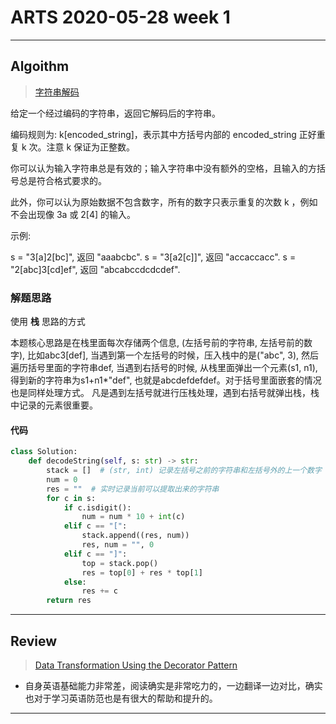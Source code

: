 # ARTS 2020-05-28 week 1

***

## Algoithm

> [字符串解码](https://leetcode-cn.com/problems/decode-string/)

给定一个经过编码的字符串，返回它解码后的字符串。

编码规则为: k[encoded_string]，表示其中方括号内部的 encoded_string 正好重复 k 次。注意 k 保证为正整数。

你可以认为输入字符串总是有效的；输入字符串中没有额外的空格，且输入的方括号总是符合格式要求的。

此外，你可以认为原始数据不包含数字，所有的数字只表示重复的次数 k ，例如不会出现像 3a 或 2[4] 的输入。

示例:

s = "3[a]2[bc]", 返回 "aaabcbc".
s = "3[a2[c]]", 返回 "accaccacc".
s = "2[abc]3[cd]ef", 返回 "abcabccdcdcdef".


### 解题思路
使用 **栈** 思路的方式

本题核心思路是在栈里面每次存储两个信息, 
(左括号前的字符串, 左括号前的数字), 
比如abc3[def], 当遇到第一个左括号的时候，压入栈中的是("abc", 3), 
然后遍历括号里面的字符串def, 当遇到右括号的时候, 从栈里面弹出一个元素(s1, n1), 
得到新的字符串为s1+n1*"def", 也就是abcdefdefdef。对于括号里面嵌套的情况也是同样处理方式。
凡是遇到左括号就进行压栈处理，遇到右括号就弹出栈，栈中记录的元素很重要。


#### 代码
```python
class Solution:
    def decodeString(self, s: str) -> str:
        stack = []  # (str, int) 记录左括号之前的字符串和左括号外的上一个数字
        num = 0
        res = ""  # 实时记录当前可以提取出来的字符串
        for c in s:
            if c.isdigit():
                num = num * 10 + int(c)
            elif c == "[":
                stack.append((res, num))
                res, num = "", 0
            elif c == "]":
                top = stack.pop()
                res = top[0] + res * top[1]
            else:
                res += c
        return res
```
***
## Review 
> [Data Transformation Using the Decorator Pattern](https://levelup.gitconnected.com/data-transformation-using-the-decorator-pattern-d94441d13b66)

* 自身英语基础能力非常差，阅读确实是非常吃力的，一边翻译一边对比，确实也对于学习英语防范也是有很大的帮助和提升的。

***